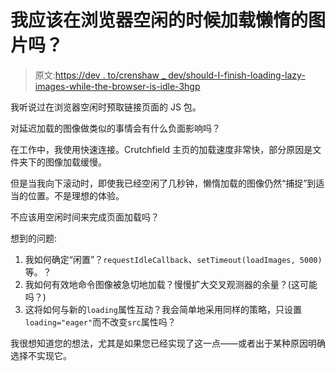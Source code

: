 # 我应该在浏览器空闲的时候加载懒惰的图片吗？

> 原文:[https://dev . to/crenshaw _ dev/should-I-finish-loading-lazy-images-while-the-browser-is-idle-3hgp](https://dev.to/crenshaw_dev/should-i-finish-loading-lazy-images-while-the-browser-is-idle-3hgp)

我听说过在浏览器空闲时预取链接页面的 JS 包。

对延迟加载的图像做类似的事情会有什么负面影响吗？

在工作中，我使用快速连接。Crutchfield 主页的加载速度非常快，部分原因是文件夹下的图像加载缓慢。

但是当我向下滚动时，即使我已经空闲了几秒钟，懒惰加载的图像仍然“捕捉”到适当的位置。不是理想的体验。

不应该用空闲时间来完成页面加载吗？

想到的问题:

1.  我如何确定“闲置”？`requestIdleCallback`、`setTimeout(loadImages, 5000)`等。？
2.  我如何有效地命令图像被急切地加载？慢慢扩大交叉观测器的余量？(这可能吗？)
3.  这将如何与新的`loading`属性互动？我会简单地采用同样的策略，只设置`loading="eager"`而不改变`src`属性吗？

我很想知道您的想法，尤其是如果您已经实现了这一点——或者出于某种原因明确选择不实现它。